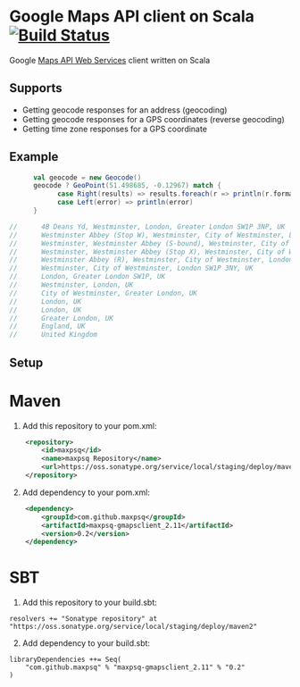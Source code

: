 # Google Maps API client on Scala [![Build Status](https://secure.travis-ci.org/thenewmotion/scala-geocode.png)](http://travis-ci.org/maxpsq/google-maps-api-ws-scala-client)

Google [Maps API Web Services](https://developers.google.com/maps/documentation/webservices/) client written on Scala

## Supports

* Getting geocode responses for an address (geocoding)
* Getting geocode responses for a GPS coordinates (reverse geocoding)
* Getting time zone responses for a GPS coordinate 

## Example

```scala
      val geocode = new Geocode()
      geocode ? GeoPoint(51.498685, -0.12967) match {
            case Right(results) => results.foreach(r => println(r.formatted_address))
            case Left(error) => println(error)
      }

//      4B Deans Yd, Westminster, London, Greater London SW1P 3NP, UK
//      Westminster Abbey (Stop W), Westminster, City of Westminster, London SW1P, UK
//      Westminster, Westminster Abbey (S-bound), Westminster, City of Westminster, London SW1P, UK
//      Westminster, Westminster Abbey (Stop X), Westminster, City of Westminster, London SW1P, UK
//      Westminster Abbey (R), Westminster, City of Westminster, London SW1H, UK
//      Westminster, City of Westminster, London SW1P 3NY, UK
//      London, Greater London SW1P, UK
//      Westminster, London, UK
//      City of Westminster, Greater London, UK
//      London, UK
//      London, UK
//      Greater London, UK
//      England, UK
//      United Kingdom
```


## Setup

# Maven

1. Add this repository to your pom.xml:
```xml
    <repository>
        <id>maxpsq</id>
        <name>maxpsq Repository</name>
        <url>https://oss.sonatype.org/service/local/staging/deploy/maven2</url>
    </repository>
```

2. Add dependency to your pom.xml:
```xml
    <dependency>
        <groupId>com.github.maxpsq</groupId>
        <artifactId>maxpsq-gmapsclient_2.11</artifactId>
        <version>0.2</version>
    </dependency>
```

# SBT

1. Add this repository to your build.sbt:
```
resolvers += "Sonatype repository" at "https://oss.sonatype.org/service/local/staging/deploy/maven2"
```

2. Add dependency to your build.sbt:
```
libraryDependencies ++= Seq(
    "com.github.maxpsq" % "maxpsq-gmapsclient_2.11" % "0.2"
)
```
